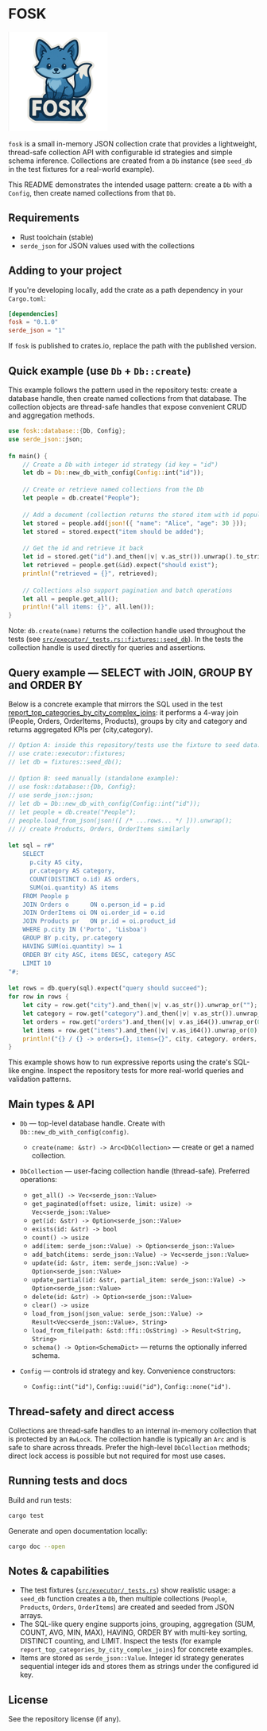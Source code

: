 # FOSK

<img src="images/fosk_logo.png" height="200" alt="FOSK logo">

`fosk` is a small in-memory JSON collection crate that provides a lightweight,
thread-safe collection API with configurable id strategies and simple schema
inference. Collections are created from a `Db` instance (see `seed_db` in the
test fixtures for a real-world example).

This README demonstrates the intended usage pattern: create a `Db` with a
`Config`, then create named collections from that `Db`.

## Requirements

- Rust toolchain (stable)
- `serde_json` for JSON values used with the collections

## Adding to your project

If you're developing locally, add the crate as a path dependency in your
`Cargo.toml`:

```toml
[dependencies]
fosk = "0.1.0"
serde_json = "1"
```

If `fosk` is published to crates.io, replace the path with the published
version.

## Quick example (use `Db` + `Db::create`)

This example follows the pattern used in the repository tests: create a
database handle, then create named collections from that database. The
collection objects are thread-safe handles that expose convenient CRUD and
aggregation methods.

```rust
use fosk::database::{Db, Config};
use serde_json::json;

fn main() {
    // Create a Db with integer id strategy (id key = "id")
    let db = Db::new_db_with_config(Config::int("id"));

    // Create or retrieve named collections from the Db
    let people = db.create("People");

    // Add a document (collection returns the stored item with id populated)
    let stored = people.add(json!({ "name": "Alice", "age": 30 }));
    let stored = stored.expect("item should be added");

    // Get the id and retrieve it back
    let id = stored.get("id").and_then(|v| v.as_str()).unwrap().to_string();
    let retrieved = people.get(&id).expect("should exist");
    println!("retrieved = {}", retrieved);

    // Collections also support pagination and batch operations
    let all = people.get_all();
    println!("all items: {}", all.len());
}
```

Note: `db.create(name)` returns the collection handle used throughout the
tests (see [`src/executor/_tests.rs::fixtures::seed_db`](https://github.com/lvendrame/fosk/blob/main/src/executor/_tests.rs)). In the tests the collection handle is used directly for queries and assertions.

## Query example — SELECT with JOIN, GROUP BY and ORDER BY

Below is a concrete example that mirrors the SQL used in the test
[report_top_categories_by_city_complex_joins](https://github.com/lvendrame/fosk/blob/main/src/executor/_tests.rs#L540):
it performs a 4-way join (People, Orders, OrderItems, Products), groups by
city and category and returns aggregated KPIs per (city,category).

```rust
// Option A: inside this repository/tests use the fixture to seed data:
// use crate::executor::fixtures;
// let db = fixtures::seed_db();

// Option B: seed manually (standalone example):
// use fosk::database::{Db, Config};
// use serde_json::json;
// let db = Db::new_db_with_config(Config::int("id"));
// let people = db.create("People");
// people.load_from_json(json!([ /* ...rows... */ ])).unwrap();
// // create Products, Orders, OrderItems similarly

let sql = r#"
    SELECT
      p.city AS city,
      pr.category AS category,
      COUNT(DISTINCT o.id) AS orders,
      SUM(oi.quantity) AS items
    FROM People p
    JOIN Orders o      ON o.person_id = p.id
    JOIN OrderItems oi ON oi.order_id = o.id
    JOIN Products pr   ON pr.id = oi.product_id
    WHERE p.city IN ('Porto', 'Lisboa')
    GROUP BY p.city, pr.category
    HAVING SUM(oi.quantity) >= 1
    ORDER BY city ASC, items DESC, category ASC
    LIMIT 10
"#;

let rows = db.query(sql).expect("query should succeed");
for row in rows {
    let city = row.get("city").and_then(|v| v.as_str()).unwrap_or("");
    let category = row.get("category").and_then(|v| v.as_str()).unwrap_or("");
    let orders = row.get("orders").and_then(|v| v.as_i64()).unwrap_or(0);
    let items = row.get("items").and_then(|v| v.as_i64()).unwrap_or(0);
    println!("{} / {} -> orders={}, items={}", city, category, orders, items);
}
```

This example shows how to run expressive reports using the crate's SQL-like
engine. Inspect the repository tests for more real-world queries and
validation patterns.

## Main types & API

- `Db` — top-level database handle. Create with `Db::new_db_with_config(config)`.

  - `create(name: &str) -> Arc<DbCollection>` — create or get a named collection.

- `DbCollection` — user-facing collection handle (thread-safe). Preferred
  operations:

  - `get_all() -> Vec<serde_json::Value>`
  - `get_paginated(offset: usize, limit: usize) -> Vec<serde_json::Value>`
  - `get(id: &str) -> Option<serde_json::Value>`
  - `exists(id: &str) -> bool`
  - `count() -> usize`
  - `add(item: serde_json::Value) -> Option<serde_json::Value>`
  - `add_batch(items: serde_json::Value) -> Vec<serde_json::Value>`
  - `update(id: &str, item: serde_json::Value) -> Option<serde_json::Value>`
  - `update_partial(id: &str, partial_item: serde_json::Value) -> Option<serde_json::Value>`
  - `delete(id: &str) -> Option<serde_json::Value>`
  - `clear() -> usize`
  - `load_from_json(json_value: serde_json::Value) -> Result<Vec<serde_json::Value>, String>`
  - `load_from_file(path: &std::ffi::OsString) -> Result<String, String>`
  - `schema() -> Option<SchemaDict>` — returns the optionally inferred schema.

- `Config` — controls id strategy and key. Convenience constructors:
  - `Config::int("id")`, `Config::uuid("id")`, `Config::none("id")`.

## Thread-safety and direct access

Collections are thread-safe handles to an internal in-memory collection that
is protected by an `RwLock`. The collection handle is typically an `Arc` and
is safe to share across threads. Prefer the high-level `DbCollection`
methods; direct lock access is possible but not required for most use cases.

## Running tests and docs

Build and run tests:

```bash
cargo test
```

Generate and open documentation locally:

```bash
cargo doc --open
```

## Notes & capabilities

- The test fixtures ([`src/executor/_tests.rs`](https://github.com/lvendrame/fosk/blob/main/src/executor/_tests.rs)) show realistic usage: a `seed_db` function creates a `Db`, then multiple collections (`People`, `Products`, `Orders`,
  `OrderItems`) are created and seeded from JSON arrays.
- The SQL-like query engine supports joins, grouping, aggregation (SUM, COUNT,
  AVG, MIN, MAX), HAVING, ORDER BY with multi-key sorting, DISTINCT counting,
  and LIMIT. Inspect the tests (for example `report_top_categories_by_city_complex_joins`) for concrete examples.
- Items are stored as `serde_json::Value`. Integer id strategy generates
  sequential integer ids and stores them as strings under the configured id
  key.

## License

See the repository license (if any).
